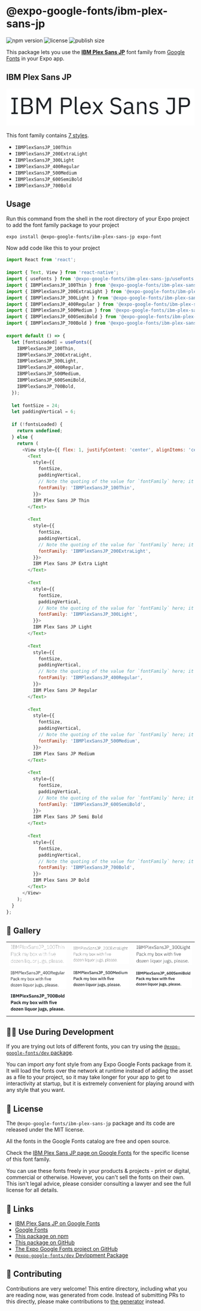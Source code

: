 # @expo-google-fonts/ibm-plex-sans-jp

![npm version](https://flat.badgen.net/npm/v/@expo-google-fonts/ibm-plex-sans-jp)
![license](https://flat.badgen.net/github/license/expo/google-fonts)
![publish size](https://flat.badgen.net/packagephobia/install/@expo-google-fonts/ibm-plex-sans-jp)

This package lets you use the [**IBM Plex Sans JP**](https://fonts.google.com/specimen/IBM+Plex+Sans+JP) font family from [Google Fonts](https://fonts.google.com/) in your Expo app.

## IBM Plex Sans JP

![IBM Plex Sans JP](./font-family.png)

This font family contains [7 styles](#-gallery).

- `IBMPlexSansJP_100Thin`
- `IBMPlexSansJP_200ExtraLight`
- `IBMPlexSansJP_300Light`
- `IBMPlexSansJP_400Regular`
- `IBMPlexSansJP_500Medium`
- `IBMPlexSansJP_600SemiBold`
- `IBMPlexSansJP_700Bold`

## Usage

Run this command from the shell in the root directory of your Expo project to add the font family package to your project
```sh
expo install @expo-google-fonts/ibm-plex-sans-jp expo-font
```

Now add code like this to your project
```js
import React from 'react';

import { Text, View } from 'react-native';
import { useFonts } from '@expo-google-fonts/ibm-plex-sans-jp/useFonts';
import { IBMPlexSansJP_100Thin } from '@expo-google-fonts/ibm-plex-sans-jp/100Thin';
import { IBMPlexSansJP_200ExtraLight } from '@expo-google-fonts/ibm-plex-sans-jp/200ExtraLight';
import { IBMPlexSansJP_300Light } from '@expo-google-fonts/ibm-plex-sans-jp/300Light';
import { IBMPlexSansJP_400Regular } from '@expo-google-fonts/ibm-plex-sans-jp/400Regular';
import { IBMPlexSansJP_500Medium } from '@expo-google-fonts/ibm-plex-sans-jp/500Medium';
import { IBMPlexSansJP_600SemiBold } from '@expo-google-fonts/ibm-plex-sans-jp/600SemiBold';
import { IBMPlexSansJP_700Bold } from '@expo-google-fonts/ibm-plex-sans-jp/700Bold';

export default () => {
  let [fontsLoaded] = useFonts({
    IBMPlexSansJP_100Thin,
    IBMPlexSansJP_200ExtraLight,
    IBMPlexSansJP_300Light,
    IBMPlexSansJP_400Regular,
    IBMPlexSansJP_500Medium,
    IBMPlexSansJP_600SemiBold,
    IBMPlexSansJP_700Bold,
  });

  let fontSize = 24;
  let paddingVertical = 6;

  if (!fontsLoaded) {
    return undefined;
  } else {
    return (
      <View style={{ flex: 1, justifyContent: 'center', alignItems: 'center' }}>
        <Text
          style={{
            fontSize,
            paddingVertical,
            // Note the quoting of the value for `fontFamily` here; it expects a string!
            fontFamily: 'IBMPlexSansJP_100Thin',
          }}>
          IBM Plex Sans JP Thin
        </Text>

        <Text
          style={{
            fontSize,
            paddingVertical,
            // Note the quoting of the value for `fontFamily` here; it expects a string!
            fontFamily: 'IBMPlexSansJP_200ExtraLight',
          }}>
          IBM Plex Sans JP Extra Light
        </Text>

        <Text
          style={{
            fontSize,
            paddingVertical,
            // Note the quoting of the value for `fontFamily` here; it expects a string!
            fontFamily: 'IBMPlexSansJP_300Light',
          }}>
          IBM Plex Sans JP Light
        </Text>

        <Text
          style={{
            fontSize,
            paddingVertical,
            // Note the quoting of the value for `fontFamily` here; it expects a string!
            fontFamily: 'IBMPlexSansJP_400Regular',
          }}>
          IBM Plex Sans JP Regular
        </Text>

        <Text
          style={{
            fontSize,
            paddingVertical,
            // Note the quoting of the value for `fontFamily` here; it expects a string!
            fontFamily: 'IBMPlexSansJP_500Medium',
          }}>
          IBM Plex Sans JP Medium
        </Text>

        <Text
          style={{
            fontSize,
            paddingVertical,
            // Note the quoting of the value for `fontFamily` here; it expects a string!
            fontFamily: 'IBMPlexSansJP_600SemiBold',
          }}>
          IBM Plex Sans JP Semi Bold
        </Text>

        <Text
          style={{
            fontSize,
            paddingVertical,
            // Note the quoting of the value for `fontFamily` here; it expects a string!
            fontFamily: 'IBMPlexSansJP_700Bold',
          }}>
          IBM Plex Sans JP Bold
        </Text>
      </View>
    );
  }
};

```

## 🔡 Gallery


||||
|-|-|-|
|![IBMPlexSansJP_100Thin](.//100Thin/IBMPlexSansJP_100Thin.ttf.png)|![IBMPlexSansJP_200ExtraLight](.//200ExtraLight/IBMPlexSansJP_200ExtraLight.ttf.png)|![IBMPlexSansJP_300Light](.//300Light/IBMPlexSansJP_300Light.ttf.png)||
|![IBMPlexSansJP_400Regular](.//400Regular/IBMPlexSansJP_400Regular.ttf.png)|![IBMPlexSansJP_500Medium](.//500Medium/IBMPlexSansJP_500Medium.ttf.png)|![IBMPlexSansJP_600SemiBold](.//600SemiBold/IBMPlexSansJP_600SemiBold.ttf.png)||
|![IBMPlexSansJP_700Bold](.//700Bold/IBMPlexSansJP_700Bold.ttf.png)||||


## 👩‍💻 Use During Development

If you are trying out lots of different fonts, you can try using the [`@expo-google-fonts/dev` package](https://github.com/expo/google-fonts/tree/master/font-packages/dev#readme).

You can import *any* font style from any Expo Google Fonts package from it. It will load the fonts
over the network at runtime instead of adding the asset as a file to your project, so it may take longer
for your app to get to interactivity at startup, but it is extremely convenient
for playing around with any style that you want.

## 📖 License

The `@expo-google-fonts/ibm-plex-sans-jp` package and its code are released under the MIT license.

All the fonts in the Google Fonts catalog are free and open source.

Check the [IBM Plex Sans JP page on Google Fonts](https://fonts.google.com/specimen/IBM+Plex+Sans+JP) for the specific license of this font family.

You can use these fonts freely in your products & projects - print or digital, commercial or otherwise. However, you can't sell the fonts on their own. This isn't legal advice, please consider consulting a lawyer and see the full license for all details.

## 🔗 Links

- [IBM Plex Sans JP on Google Fonts](https://fonts.google.com/specimen/IBM+Plex+Sans+JP)
- [Google Fonts](https://fonts.google.com/)
- [This package on npm](https://www.npmjs.com/package/@expo-google-fonts/ibm-plex-sans-jp)
- [This package on GitHub](https://github.com/expo/google-fonts/tree/master/font-packages/ibm-plex-sans-jp)
- [The Expo Google Fonts project on GitHub](https://github.com/expo/google-fonts)
- [`@expo-google-fonts/dev` Devlopment Package](https://github.com/expo/google-fonts/tree/master/font-packages/dev)

## 🤝 Contributing

Contributions are very welcome! This entire directory, including what you are reading now, was generated from code. Instead of submitting PRs to this directly, please make contributions to [the generator](https://github.com/expo/google-fonts/tree/master/packages/generator) instead.
